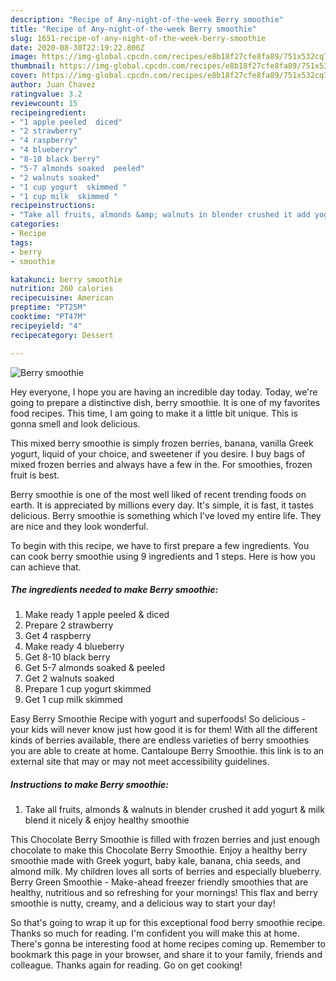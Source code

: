 ```yaml
---
description: "Recipe of Any-night-of-the-week Berry smoothie"
title: "Recipe of Any-night-of-the-week Berry smoothie"
slug: 1651-recipe-of-any-night-of-the-week-berry-smoothie
date: 2020-08-30T22:19:22.806Z
image: https://img-global.cpcdn.com/recipes/e8b18f27cfe8fa89/751x532cq70/berry-smoothie-recipe-main-photo.jpg
thumbnail: https://img-global.cpcdn.com/recipes/e8b18f27cfe8fa89/751x532cq70/berry-smoothie-recipe-main-photo.jpg
cover: https://img-global.cpcdn.com/recipes/e8b18f27cfe8fa89/751x532cq70/berry-smoothie-recipe-main-photo.jpg
author: Juan Chavez
ratingvalue: 3.2
reviewcount: 15
recipeingredient:
- "1 apple peeled  diced"
- "2 strawberry"
- "4 raspberry"
- "4 blueberry"
- "8-10 black berry"
- "5-7 almonds soaked  peeled"
- "2 walnuts soaked"
- "1 cup yogurt  skimmed "
- "1 cup milk  skimmed "
recipeinstructions:
- "Take all fruits, almonds &amp; walnuts in blender crushed it add yogurt &amp; milk blend it nicely &amp; enjoy healthy smoothie"
categories:
- Recipe
tags:
- berry
- smoothie

katakunci: berry smoothie 
nutrition: 260 calories
recipecuisine: American
preptime: "PT25M"
cooktime: "PT47M"
recipeyield: "4"
recipecategory: Dessert

---
```



![Berry smoothie](https://img-global.cpcdn.com/recipes/e8b18f27cfe8fa89/751x532cq70/berry-smoothie-recipe-main-photo.jpg)

Hey everyone, I hope you are having an incredible day today. Today, we're going to prepare a distinctive dish, berry smoothie. It is one of my favorites food recipes. This time, I am going to make it a little bit unique. This is gonna smell and look delicious.

This mixed berry smoothie is simply frozen berries, banana, vanilla Greek yogurt, liquid of your choice, and sweetener if you desire. I buy bags of mixed frozen berries and always have a few in the. For smoothies, frozen fruit is best.

Berry smoothie is one of the most well liked of recent trending foods on earth. It is appreciated by millions every day. It's simple, it is fast, it tastes delicious. Berry smoothie is something which I've loved my entire life. They are nice and they look wonderful.


To begin with this recipe, we have to first prepare a few ingredients. You can cook berry smoothie using 9 ingredients and 1 steps. Here is how you can achieve that.

<!--inarticleads1-->

##### The ingredients needed to make Berry smoothie:

1. Make ready 1 apple peeled &amp; diced
1. Prepare 2 strawberry
1. Get 4 raspberry
1. Make ready 4 blueberry
1. Get 8-10 black berry
1. Get 5-7 almonds soaked &amp; peeled
1. Get 2 walnuts soaked
1. Prepare 1 cup yogurt  skimmed 
1. Get 1 cup milk  skimmed 


Easy Berry Smoothie Recipe with yogurt and superfoods! So delicious - your kids will never know just how good it is for them! With all the different kinds of berries available, there are endless varieties of berry smoothies you are able to create at home. Cantaloupe Berry Smoothie. this link is to an external site that may or may not meet accessibility guidelines. 

<!--inarticleads2-->

##### Instructions to make Berry smoothie:

1. Take all fruits, almonds &amp; walnuts in blender crushed it add yogurt &amp; milk blend it nicely &amp; enjoy healthy smoothie


This Chocolate Berry Smoothie is filled with frozen berries and just enough chocolate to make this Chocolate Berry Smoothie. Enjoy a healthy berry smoothie made with Greek yogurt, baby kale, banana, chia seeds, and almond milk. My children loves all sorts of berries and especially blueberry. Berry Green Smoothie - Make-ahead freezer friendly smoothies that are healthy, nutritious and so refreshing for your mornings! This flax and berry smoothie is nutty, creamy, and a delicious way to start your day! 

So that's going to wrap it up for this exceptional food berry smoothie recipe. Thanks so much for reading. I'm confident you will make this at home. There's gonna be interesting food at home recipes coming up. Remember to bookmark this page in your browser, and share it to your family, friends and colleague. Thanks again for reading. Go on get cooking!
